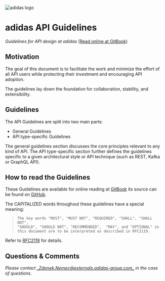 ![adidas logo](https://adidas-group.gitbooks.io/api-guidelines/content/assets/adidas-logo.svg)

# adidas API Guidelines

_Guidelines for API design at adidas_ \([Read online at GitBook](https://adidas-group.gitbooks.io/api-guidelines/content/)\)

## Motivation

The goal of this document is to facilitate the work and minimize the effort of all API users while protecting their investment and encouraging API adoption.

The guidelines lay down the foundation for collaboration, stability, and extensibility.

## Guidelines

The API Guidelines are split into two main parts:

* General Guidelines
* API type-specific Guidelines

The general guidelines section discusses the core principles relevant to any kind of API. The API type-specific section further defines the guidelines specific to a given architectural style or API technique \(such as REST, Kafka or GraphQL API\).

## How to read the Guidelines

These Guidelines are available for online reading at [GitBook](https://apidesigner.gitbooks.io/adidas-api-guidelines/content/) its source can be found on [GitHub](https://github.com/adidas-group/api-guidelines).

The CAPITALIZED words throughout these guidelines have a special meaning:

> ```
> The key words "MUST", "MUST NOT", "REQUIRED", "SHALL", "SHALL NOT",
> "SHOULD", "SHOULD NOT", "RECOMMENDED",  "MAY", and "OPTIONAL" in 
> this document are to be interpreted as described in RFC2119.
> ```

Refer to [RFC2119](https://www.ietf.org/rfc/rfc2119) for details.

## Questions & Comments

_Please contact _[_Zdenek.Nemec@externals.adidas-group.com_](mailto:Zdenek.Nemec@externals.adidas-group.com)_ in the case of questions._

